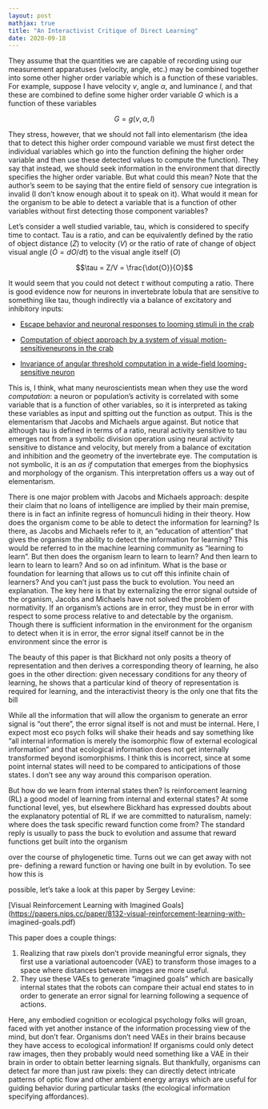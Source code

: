 ```yaml
---
layout: post
mathjax: true
title: "An Interactivist Critique of Direct Learning"
date: 2020-09-18
---
```


They assume that the quantities we are capable of recording using our
measurement apparatuses (velocity, angle, etc.) may be combined together into
some other higher order variable which is a function of these variables. For
example, suppose I have velocity $v$, angle $\alpha$, and luminance $l$, and that these are
combined to define some higher order variable $G$ which is a function of these
variables

$$G = g(v, \alpha, l)$$

They stress, however, that we should not fall into elementarism (the idea that to
detect this higher order compound variable we must first detect the individual
variables which go into the function defining the higher order variable and then
use these detected values to compute the function). They say that instead, we
should seek information in the environment that directly specifies the higher
order variable. But what could this mean? Note that the authorʼs seem to be
saying that the entire field of sensory cue integration is invalid (I donʼt know
enough about it to speak on it). What would it mean for the organism to be able
to detect a variable that is a function of other variables without first detecting
those component variables?

Letʼs consider a well studied variable, tau, which is considered to specify time to
contact. Tau is a ratio, and can be equivalently defined by the ratio of object
distance ($Z$) to velocity ($V$) or the ratio of rate of change of object visual angle
($\dot{O} = dO/dt$) to the visual angle itself ($O$)

$$\tau = Z/V = \frac{\dot{O}}{O}$$

It would seem that you could not detect $\tau$ without computing a ratio. There is
good evidence now for neurons in invertebrate lobula that are sensitive to
something like tau, though indirectly via a balance of excitatory and inhibitory
inputs:

- [Escape behavior and neuronal responses to looming stimuli in the crab](https://jeb.biologists.org/content/210/5/865)

- [Computation of object approach by a system of visual motion-sensitiveneurons in the crab](https://journals.physiology.org/doi/pdf/10.1152/jn.00921.2013)

- [Invariance of angular threshold computation in a wide-field looming-sensitive neuron](https://www.jneurosci.org/content/jneuro/21/1/314.full.pdf)

This is, I think, what many neuroscientists mean when they use the word 
_computation_: a neuron or populationʼs activity is correlated with some variable
that is a function of other variables, so it is interpreted as taking these variables
as input and spitting out the function as output. This is the elementarism that
Jacobs and Michaels argue against. But notice that although tau is defined in
terms of a ratio, neural activity sensitive to tau emerges not from a symbolic
division operation using neural activity sensitive to distance and velocity, but
merely from a balance of excitation and inhibition and the geometry of the
invertebrate eye. The computation is not symbolic, it is an _as if_ computation
that emerges from the biophysics and morphology of the organism. This
interpretation offers us a way out of elementarism.

There is one major problem with Jacobs and Michaels approach: despite their
claim that no loans of intelligence are implied by their main premise, there is in
fact an infinite regress of homunculi hiding in their theory. How does the
organism come to be able to detect the information for learning? Is there, as
Jacobs and Michaels refer to it, an “education of attention” that gives the
organism the ability to detect the information for learning? This would be
referred to in the machine learning community as “learning to learn”. But then
does the organism learn to learn to learn? And then learn to learn to learn to
learn? And so on ad infinitum. What is the base or foundation for learning that
allows us to cut off this infinite chain of learners? And you canʼt just pass the
buck to evolution. You need an explanation. The key here is that by externalizing
the error signal outside of the organism, Jacobs and Michaels have not solved
the problem of normativity. If an organismʼs actions are in error, they must be in
error with respect to some process relative to and detectable by the organism.
Though there is sufficient information in the environment for the organism to
detect when it is in error, the error signal itself cannot be in the environment
since the error is

The beauty of this paper is that Bickhard not only posits a theory of
representation and then derives a corresponding theory of learning, he also
goes in the other direction: given necessary conditions for any theory of
learning, he shows that a particular kind of theory of representation is required
for learning, and the interactivist theory is the only one that fits the bill

While all the information that will allow the organism to generate an error signal
is “out there”, the error signal itself is not and must be internal. Here, I expect
most eco psych folks will shake their heads and say something like “all internal
information is merely the isomorphic flow of external ecological information” and
that ecological information does not get internally transformed beyond
isomorphisms. I think this is incorrect, since at some point internal states will
need to be compared to anticipations of those states. I donʼt see any way
around this comparison operation.

But how do we learn from internal states then? Is reinforcement learning (RL) a
good model of learning from internal and external states? At some functional
level, yes, but elsewhere Bickhard has expressed doubts about the explanatory
potential of RL if we are committed to naturalism, namely: where does the task
specific reward function come from? The standard reply is usually to pass the
buck to evolution and assume that reward functions get built into the organism

over the course of phylogenetic time. Turns out we can get away with not pre-
defining a reward function or having one built in by evolution. To see how this is

possible, letʼs take a look at this paper by Sergey Levine:

[Visual Reinforcement Learning with Imagined Goals](https://papers.nips.cc/paper/8132-visual-reinforcement-learning-with-
imagined-goals.pdf)

This paper does a couple things:

1. Realizing that raw pixels donʼt provide meaningful error signals, they first
   use a variational autoencoder (VAE) to transform those images to a space
   where distances between images are more useful.
3. They use these VAEs to generate “imagined goals” which are basically
   internal states that the robots can compare their actual end states to in
   order to generate an error signal for learning following a sequence of
   actions.

Here, any embodied cognition or ecological psychology folks will groan, faced
with yet another instance of the information processing view of the mind, but
donʼt fear. Organisms donʼt need VAEs in their brains because they have access
to ecological information! If organisms could only detect raw images, then they
probably would need something like a VAE in their brain in order to obtain better
learning signals. But thankfully, organisms can detect far more than just raw
pixels: they can directly detect intricate patterns of optic flow and other ambient
energy arrays which are useful for guiding behavior during particular tasks (the
ecological information specifying affordances).
